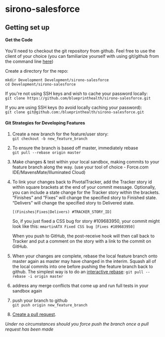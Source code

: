# sirono-salesforce

## Getting set up
#### Get the Code
You'll need to checkout the git repository from github. Feel free to use the client of your choice (you
can familiarize yourself with using git/github from the command line [here](https://help.github.com/articles/set-up-git))

Create a directory for the repo:  
```
mkdir Development Development/sirono-salesforce
cd Development/sirono-salesforce
```
If you're not using SSH keys and wish to cache your password locally:  
`git clone https://github.com/blueprinthealth/sirono-salesforce.git`

If you are using SSH keys (to avoid locally caching your password):  
`git clone git@github.com:/blueprinthealth/sirono-salesforce.git`

#### Git Strategies for Developing Features
1. Create a new branch for the feature/user story:  
    `git checkout -b new_feature_branch`

1. To ensure the branch is based off master, immediately rebase  
    `git pull --rebase origin master`

1. Make changes & test within your local sandbox, making commits to your feature branch along the way.
    (use your tool of choice - Force.com IDE/MavensMate/Illuminated Cloud)
    
1. To link your changes back to PivotalTracker, add the Tracker story id within square brackets at 
    the end of your commit message. Optionally, you can include a state change for the Tracker story 
    within the brackets. “Finishes” and “Fixes” will change the specified story to Finished state. 
    “Delivers” will change the specified story to Delivered state.
    
    `[(Finishes|Fixes|Delivers) #TRACKER_STORY_ID]`

    So, if you just fixed a CSS bug for story #109683950, your commit might look like this:
    `mmartinATX Fixed CSS bug [Fixes #109683950]`
  
    When you push to GitHub, the post-receive hook will then call back to Tracker and put a comment on the 
    story with a link to the commit on GitHub.                                          

1. When your changes are complete, rebase the local feature branch onto master again
    as master may have changed in the interim. Squash all of the local commits into one before 
    pushing the feature branch back to github. The simplest way is to do an [interactive rebase](http://gitready.com/advanced/2009/02/10/squashing-commits-with-rebase.html):
    `git pull --rebase -i origin master`
    
1. address any merge conflicts that come up and run full tests in your sandbox again

1. push your branch to github  
    `git push origin new_feature_branch`

1. [Create a pull request](https://help.github.com/articles/creating-a-pull-request). 

_Under no circumstances should you force push the branch once a pull request has been made_
